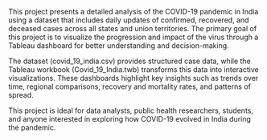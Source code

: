 This project presents a detailed analysis of the COVID-19 pandemic in India using a dataset that includes daily updates of confirmed, recovered, and deceased cases across all states and union territories. The primary goal of this project is to visualize the progression and impact of the virus through a Tableau dashboard for better understanding and decision-making.

The dataset (covid_19_india.csv) provides structured case data, while the Tableau workbook (Covid_19_India.twb) transforms this data into interactive visualizations. These dashboards highlight key insights such as trends over time, regional comparisons, recovery and mortality rates, and patterns of spread.

This project is ideal for data analysts, public health researchers, students, and anyone interested in exploring how COVID-19 evolved in India during the pandemic.

